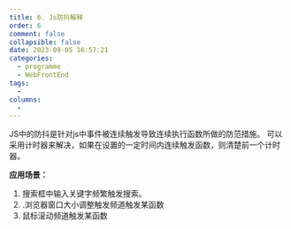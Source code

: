 ```yaml
---
title: 6. Js防抖解释
order: 6
comment: false
collapsible: false
date: 2023-09-05 16:57:21
categories: 
  - programme
  - WebFrontEnd
tags: 
  - 
columns: 
  - 
---
```

JS中的防抖是针对js中事件被连续触发导致连续执行函数所做的防范措施。
   可以采用计时器来解决，如果在设置的一定时间内连续触发函数，则清楚前一个计时器。
   
   **应用场景：**
   1. 搜索框中输入关键字频繁触发搜索。
   2. .浏览器窗口大小调整触发频道触发某函数
   3. 鼠标滚动频道触发某函数
